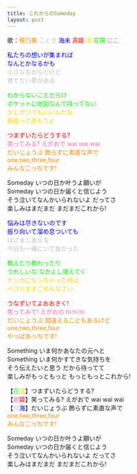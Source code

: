 ```yaml
---
title: これからのSomeday
layout: post
---
```

歌：<font color="darkorange">穂乃果</font> <font color="silver">ことり</font> <font color="blue">海未</font> <font color="red">真姫</font> <font color="gold">凛</font> <font color="lime">花陽</font> <font color="hotpink">にこ</font>

<p><font color="blue">私たちの想いが集まれば<br />
なんとかなるかも</font><br />
<font color="silver">小さなちからだけど<br />
育てたい夢がある</font></p>

<p><font color="lime">わからないことだらけ<br />
ポケットに地図なんて持ってない</font><br />
<font color="gold">少しずつでもいいんだね<br />
胸張って進もうよ</font></p>

<p><font color="red">つまずいたらどうする?</font><br />
<font color="hotpink">笑ってみる? えがおで wai wai wai</font><br />
<font color="darkorange">だいじょうぶ 飾らずに素直な声で<br />
one,two,three,four<br />
みんなこっちです!</font></p>

<p>Someday いつの日か叶うよ願いが<br />
Someday いつの日か届くと信じよう<br />
そう泣いてなんかいられないよ だってさ<br />
楽しみはまだまだ まだまだこれから!</p>

<p><font color="blue">悩みは尽きないのです<br />
振り向いて溜め息ついても</font><br />
<font color="silver">はげましあえる<br />
今日も一緒にいて良かった</font></p>

<p><font color="lime">教えたり教わったり<br />
うれしいな なかよし増えてく</font><br />
<font color="gold">ケンカになっちゃった時は<br />
ペコりますごめんなさい</font></p>

<p><font color="red">うなずいてよおおきく!</font><br />
<font color="hotpink">笑ってみて! えがおの hi hi hi</font><br />
<font color="darkorange">だいじょうぶ 間違えることもあるけど<br />
one,two,three,four<br />
やっぱあっちです!</font></p>

<p>Something いま何かあなたの元へと<br />
Something いま何かすてきな気持ちを<br />
そう伝えたいと思う だから待ってて<br />
楽しみがもっともっと もっともっとこれから!</p>

<p>【<font color="lime">花</font><font color="gold">凛</font>】つまずいたらどうする?<br />
【<font color="hotpink">妮</font><font color="red">姬</font>】笑ってみる? えがおで wai wai wai<br />
【<font color="silver">鸟</font><font color="blue">海</font>】だいじょうぶ 飾らずに素直な声で<br />
<font color="darkorange">one,two,three,four<br />
みんなこっちです!</font></p>

<p>Someday いつの日か叶うよ願いが<br />
Someday いつの日か届くと信じよう<br />
そう泣いてなんかいられないよ だってさ<br />
楽しみはまだまだ まだまだこれから!</p>